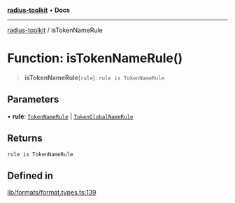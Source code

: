 [**radius-toolkit**](../README.md) • **Docs**

***

[radius-toolkit](../globals.md) / isTokenNameRule

# Function: isTokenNameRule()

> **isTokenNameRule**(`rule`): `rule is TokenNameRule`

## Parameters

• **rule**: [`TokenNameRule`](../type-aliases/TokenNameRule.md) \| [`TokenGlobalNameRule`](../type-aliases/TokenGlobalNameRule.md)

## Returns

`rule is TokenNameRule`

## Defined in

[lib/formats/format.types.ts:139](https://github.com/rangle/radius-token-tango/blob/0fa25351e79af51a833bcebadbd83e27a9791a4f/packages/radius-toolkit/src/lib/formats/format.types.ts#L139)
